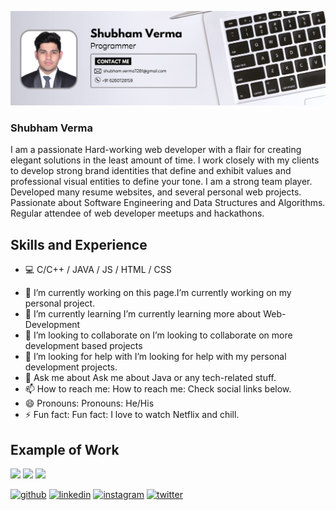 ![](https://github.com/keys7/keys7/blob/main/white%20modern%20businessman%20programmer%20LinkedIn%20banner.png)

### Shubham Verma
I am a passionate Hard-working web developer with a flair for
creating elegant solutions in the least amount of time. I work
closely with my clients to develop strong brand identities that
define and exhibit values and professional visual entities to
define your tone. I am a strong team player. Developed many
resume websites, and several personal web projects. Passionate
about Software Engineering and Data Structures and
Algorithms. Regular attendee of web developer meetups and
hackathons. 

## Skills and Experience

* 💻 C/C++ / JAVA / JS / HTML / CSS

- 🔭 I’m currently working on this page.I’m currently working on my personal project.  
- 🌱 I’m currently learning I’m currently learning more about Web-Development   
- 👯 I’m looking to collaborate on I’m looking to collaborate on more development based projects  
- 🤔 I’m looking for help with I’m looking for help with my personal development projects. 
- 💬 Ask me about Ask me about Java or any tech-related stuff.  
- 📫 How to reach me: How to reach me: Check social links below.  
- 😄 Pronouns: Pronouns: He/His  
- ⚡ Fun fact: Fun fact: I love to watch Netflix and chill. 


## Example of Work
<p float="left">
  <img src="https://github.com/keys7/keys7/blob/main/learn_how_code.gif" width="350" />
  <img src="https://github.com/keys7/keys7/blob/main/TradePreNew_giff.gif" width="350" /> 
  <img src="https://github.com/keys7/keys7/blob/main/cakeinandoutgif.gif" width="350" />
</p>

[<img src='https://cdn.jsdelivr.net/npm/simple-icons@3.0.1/icons/github.svg' alt='github' height='40'>](https://github.com/https://github.com/keys7)  [<img src='https://cdn.jsdelivr.net/npm/simple-icons@3.0.1/icons/linkedin.svg' alt='linkedin' height='40'>](https://www.linkedin.com/in/https://www.linkedin.com/in/shubham-verma-84a5b1229//)  [<img src='https://cdn.jsdelivr.net/npm/simple-icons@3.0.1/icons/instagram.svg' alt='instagram' height='40'>](https://www.instagram.com/https://www.instagram.com/_keys._//)  [<img src='https://cdn.jsdelivr.net/npm/simple-icons@3.0.1/icons/twitter.svg' alt='twitter' height='40'>](https://twitter.com/https://twitter.com/keys__7)  

